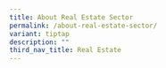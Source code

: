 ```yaml
---
title: About Real Estate Sector
permalink: /about-real-estate-sector/
variant: tiptap
description: ""
third_nav_title: Real Estate
---
```

